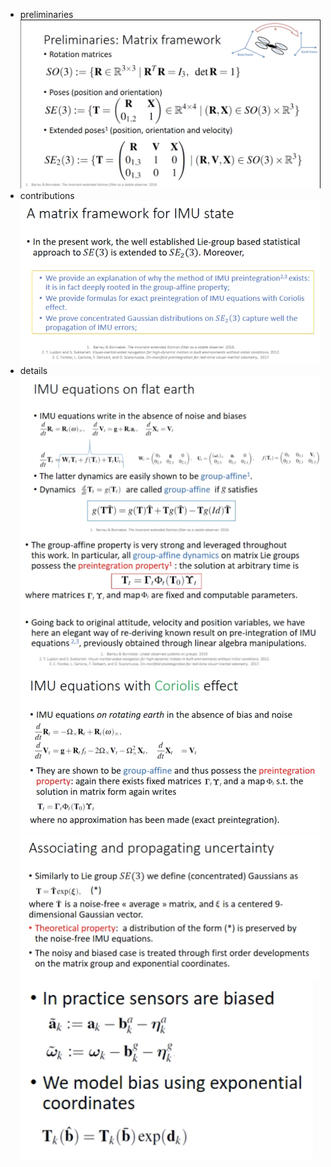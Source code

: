 - preliminaries
![](assets/2b6a816b.png)
- contributions
![](assets/e6687eae.png)
- details
![](assets/ead968a7.png)
![](assets/ef24a672.png)
![](assets/d06df4b3.png)
![](assets/d0010850.png)
![](assets/925acc9e.png)
